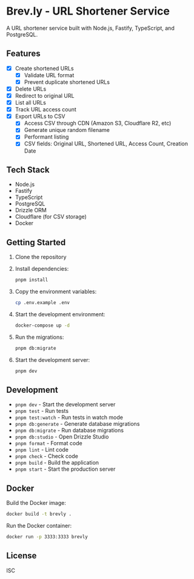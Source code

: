 # Brev.ly - URL Shortener Service

A URL shortener service built with Node.js, Fastify, TypeScript, and PostgreSQL.

## Features

- [x] Create shortened URLs
  - [x] Validate URL format
  - [x] Prevent duplicate shortened URLs
- [x] Delete URLs
- [x] Redirect to original URL
- [x] List all URLs
- [x] Track URL access count
- [x] Export URLs to CSV
  - [x] Access CSV through CDN (Amazon S3, Cloudflare R2, etc)
  - [x] Generate unique random filename
  - [x] Performant listing
  - [x] CSV fields: Original URL, Shortened URL, Access Count, Creation Date

## Tech Stack
- Node.js
- Fastify
- TypeScript
- PostgreSQL
- Drizzle ORM
- Cloudflare (for CSV storage)
- Docker

## Getting Started

1. Clone the repository
2. Install dependencies:
   ```bash
   pnpm install
   ```

3. Copy the environment variables:
   ```bash
   cp .env.example .env
   ```

4. Start the development environment:
   ```bash
   docker-compose up -d
   ```

5. Run the migrations:
   ```bash
   pnpm db:migrate
   ```

6. Start the development server:
   ```bash
   pnpm dev
   ```

## Development

- `pnpm dev` - Start the development server
- `pnpm test` - Run tests
- `pnpm test:watch` - Run tests in watch mode
- `pnpm db:generate` - Generate database migrations
- `pnpm db:migrate` - Run database migrations
- `pnpm db:studio` - Open Drizzle Studio
- `pnpm format` - Format code
- `pnpm lint` - Lint code
- `pnpm check` - Check code
- `pnpm build` - Build the application
- `pnpm start` - Start the production server

## Docker

Build the Docker image:
```bash
docker build -t brevly .
```

Run the Docker container:
```bash
docker run -p 3333:3333 brevly
```

## License

ISC 
